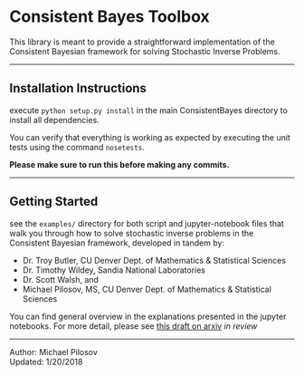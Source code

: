 # Consistent Bayes Toolbox

This library is meant to provide a straightforward implementation of the Consistent Bayesian framework for solving Stochastic Inverse Problems.

--- 
## Installation Instructions

execute `python setup.py install` in the main ConsistentBayes directory to install all dependencies.

You can verify that everything is working as expected by executing the unit tests using the command `nosetests`. 

**Please make sure to run this before making any commits.**

---
## Getting Started
see the `examples/` directory for both script and jupyter-notebook files that walk you through how to solve stochastic inverse problems in the Consistent Bayesian framework, developed in tandem by:
- Dr. Troy Butler, CU Denver Dept. of Mathematics & Statistical Sciences
- Dr. Timothy Wildey, Sandia National Laboratories
- Dr. Scott Walsh, and
- Michael Pilosov, MS, CU Denver Dept. of Mathematics & Statistical Sciences

You can find general overview in the explanations presented in the jupyter notebooks.
For more detail, please see [this draft on arxiv](https://arxiv.org/abs/1704.00680) _in review_


--- 

Author: Michael Pilosov  
Updated: 1/20/2018

